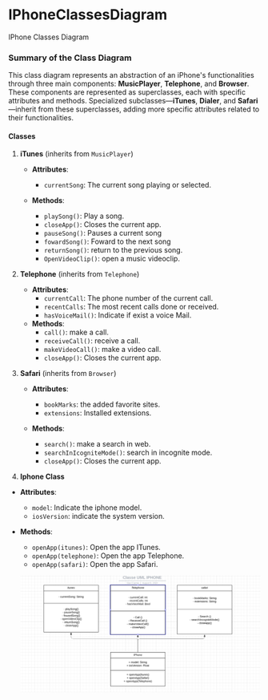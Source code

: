 # IPhoneClassesDiagram
IPhone Classes Diagram

### Summary of the Class Diagram

This class diagram represents an abstraction of an iPhone's functionalities through three main components: **MusicPlayer**, **Telephone**, and **Browser**. These components are represented as superclasses, each with specific attributes and methods. Specialized subclasses—**iTunes**, **Dialer**, and **Safari**—inherit from these superclasses, adding more specific attributes related to their functionalities.

#### Classes

1. **iTunes** (inherits from `MusicPlayer`)
   - **Attributes**:
     - `currentSong`: The current song playing or selected.

   - **Methods**:
     - `playSong()`: Play a song.
     - `closeApp()`: Closes the current app.
     - `pauseSong()`: Pauses a current song
     - `fowardSong()`: Foward to the next song
     - `returnSong()`: return to the previous song.
     - `OpenVideoClip()`: open a music videoclip.

3. **Telephone** (inherits from `Telephone`)
   - **Attributes**:
     -  `currentCall`: The phone number of the current call.
     -  `recentCalls`: The most recent calls done or received.
     - `hasVoiceMail()`: Indicate if exist a voice Mail.
   - **Methods**:
     - `call()`: make a call.
     - `receiveCall()`: receive a call.
     - `makeVideoCall()`:  make a video call.
     - `closeApp()`: Closes the current app.
       
4. **Safari** (inherits from `Browser`)
   - **Attributes**:
     - `bookMarks`: the added favorite sites.
     - `extensions`: Installed extensions.
      
   - **Methods**:
     - `search()`: make a search in web.
     - `searchInIcogniteMode()`: search in incognite mode.
     - `closeApp()`: Closes the current app.
       
5. **Iphone Class**
  - **Attributes**:
    - `model`: Indicate the iphone model.
    - `iosVersion`: indicate the system version.

  - **Methods**:
    - `openApp(itunes)`: Open the app ITunes.
    - `openApp(telephone)`: Open the app Telephone.
    - `openApp(safari)`: Open the app Safari.

    ![alt text](image.png)
     
